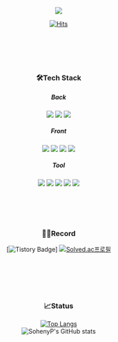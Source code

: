 <div align="center">
 
<img src="https://capsule-render.vercel.app/api?type=Waving&color=0:6eedb1,100:fef787&height=300&section=header&text=Soheny.P&fontSize=80&fontColor=000000&descSize=600&animation=fadeIn&fontAlign=70" />

[![Hits](https://hits.seeyoufarm.com/api/count/incr/badge.svg?url=https%3A%2F%2Fgithub.com%2FSohenyP&count_bg=%23ACA759&title_bg=%23357C5A&icon=&icon_color=%23E7E7E7&title=Hi+There%21&edge_flat=false)](https://hits.seeyoufarm.com)
 
</br>
</br>
</br>
</br>
 
### 🛠️Tech Stack
 
##### Back       
<img src="https://img.shields.io/badge/Java-007396?style=plastic&logo=Java&logoColor=white">
<img src="https://img.shields.io/badge/Spring-6DB33F?style=plastic&logo=Spring&logoColor=white">
<img src="https://img.shields.io/badge/MariaDB-003545?style=plastic&logo=MariaDB&logoColor=white">
  
##### Front
<img src="https://img.shields.io/badge/HTML5-E34F26?style=plastic&logo=HTML5&logoColor=white">
<img src="https://img.shields.io/badge/CSS3-1572B6?style=plastic&logo=CSS3&logoColor=white">
<img src="https://img.shields.io/badge/JavaScript-F7DF1E?style=plastic&logo=JavaScript&logoColor=white">
<img src="https://img.shields.io/badge/jQuery-0769AD?style=plastic&logo=jQuery&logoColor=white">

##### Tool
<img src="https://img.shields.io/badge/VisualStudio-5C2D91?style=plastic&logo=VisualStudio&logoColor=white">
<img src="https://img.shields.io/badge/EclipseIDE-2C2255?style=plastic&logo=EclipseIDE&logoColor=white">
<img src="https://img.shields.io/badge/Figma-F24E1E?style=plastic&logo=Figma&logoColor=white">
<img src="https://img.shields.io/badge/diagrams.net-F08705?style=plastic&logo=diagrams.net&logoColor=white">
<img src="https://img.shields.io/badge/Git-F05032?style=plastic&logo=Git&logoColor=white">

</br>
</br>


#    

</br>

### 🙋‍♀️Record
 [![Tistory Badge](https://img.shields.io/badge/Tech%20Blog-20C997?style=flat&logoColor=white&link="https://soheny-provides.tistory.com/")]
[![Solved.ac프로필](http://mazassumnida.wtf/api/mini/generate_badge?boj=honiie)](https://solved.ac/honiie)

</br>

#    

</br>

### 📈Status
[![Top Langs](https://github-readme-stats.vercel.app/api/top-langs/?username=sohenyp&layout=compact)](https://github.com/anuraghazra/github-readme-stats) </br>
 ![SohenyP's GitHub stats](https://github-readme-stats.vercel.app/api?username=sohenyp&show_icons=true&count_private=true&theme=dracula)
 
</br>
</br>
</br>
</br>
</div>

 





